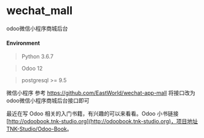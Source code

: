 # wechat_mall
odoo微信小程序商城后台
#### Environment

> Python 3.6.7  

> Odoo 12  

> postgresql >= 9.5  

微信小程序 参考 https://github.com/EastWorld/wechat-app-mall 
将接口改为odoo微信小程序商城后台接口即可


最近在写 Odoo 相关的入门书籍，有兴趣的可以来看看。Odoo 小书链接 [http://odoobook.tnk-studio.org](http://odoobook.tnk-studio.org)，项目地址 [TNK-Studio/Odoo-Book](https://github.com/TNK-Studio/Odoo-Book/)。
